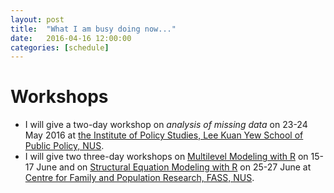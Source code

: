 ```yaml
---
layout: post
title:  "What I am busy doing now..."
date:   2016-04-16 12:00:00
categories: [schedule]
---
```



# Workshops
* I will give a two-day workshop on *analysis of missing data* on 23-24 May 2016 at [the Institute of Policy Studies, Lee Kuan Yew School of Public Policy, NUS](http://lkyspp.nus.edu.sg/).
* I will give two three-day workshops on [Multilevel Modeling with R](http://www.fas.nus.edu.sg/cfpr/Training%20Program/images/Multilevel_modeling_2016.pdf) on 15-17 June and on [Structural Equation Modeling with R](http://www.fas.nus.edu.sg/cfpr/Training%20Program/images/Structural_Equation_Modeling_2016.pdf) on 25-27 June at [Centre for Family and Population Research, FASS, NUS](http://www.fas.nus.edu.sg/cfpr/Training%20Program/schedule.html).
